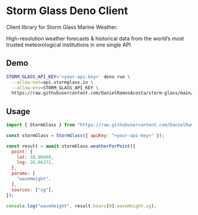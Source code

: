 # Storm Glass Deno Client

Client library for Storm Glass Marine Weather.

High-resolution weather forecasts & historical data from the world’s most
trusted meteorological institutions in one single API

## Demo

```bash
STORM_GLASS_API_KEY='<your-api-key>' deno run \
  --allow-net=api.stormglass.io \
  --allow-env=STORM_GLASS_API_KEY \
  https://raw.githubusercontent.com/DanielRamosAcosta/storm-glass/main/example/get-weather.ts
```

## Usage

```js
import { StormGlass } from "https://raw.githubusercontent.com/DanielRamosAcosta/storm-glass/main/mod.ts";

const stormGlass = StormGlass({ apiKey: "<your-api-key>" });

const result = await stormGlass.weatherForPoint({
  point: {
    lat: 38.96609,
    lng: 26.06372,
  },
  params: [
    "waveHeight",
  ],
  sources: ["sg"],
});

console.log("waveHeight", result.hours[0].waveHeight.sg);
```
